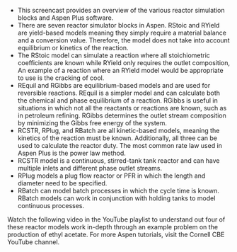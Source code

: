- This screencast provides an overview of the various reactor simulation blocks and Aspen Plus software.
- There are seven reactor simulator blocks in Aspen. RStoic and RYield are yield-based models meaning they simply require a material balance and a conversion value. Therefore, the model does not take into account equilibrium or kinetics of the reaction. 
- The RStoic model can simulate a reaction where all stoichiometric coefficients are known while RYield only requires the outlet composition, An example of a reaction where an RYield model would be appropriate to use is the cracking of cool.
- REquil and RGibbs are equilibrium-based models and are used for reversible reactions. REquil is a simpler model and can calculate both the chemical and phase equilibrium of a reaction. RGibbs is useful in situations in which not all the reactants or reactions are known, such as in petroleum refining. RGibbs determines the outlet stream composition by minimizing the Gibbs free energy of the system.
- RCSTR, RPlug, and RBatch are all kinetic-based models, meaning the kinetics of the reaction must be known. Additionally, all three can be used to calculate the reactor duty. The most common rate law used in Aspen Plus is the power law method.
- RCSTR model is a continuous, stirred-tank tank reactor and can have multiple inlets and different phase outlet streams.
- RPlug models a plug flow reactor or PFR in which the length and diameter need to be specified.
- RBatch can model batch processes in which the cycle time is known. RBatch models can work in conjunction with holding tanks to model continuous processes. 

Watch the following video in the YouTube playlist to understand out four of these reactor models work in-depth through an example problem on the production of ethyl acetate. For more Aspen tutorials, visit the Cornell CBE YouTube channel.
